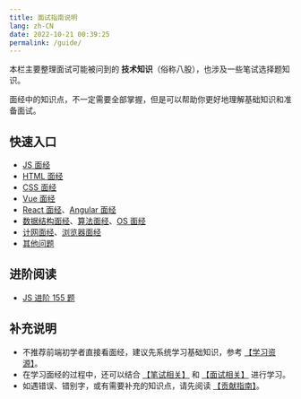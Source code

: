 ```yaml
---
title: 面试指南说明
lang: zh-CN
date: 2022-10-21 00:39:25
permalink: /guide/
---
```


本栏主要整理面试可能被问到的 **技术知识**（俗称八股），也涉及一些笔试选择题知识。

面经中的知识点，不一定需要全部掌握，但是可以帮助你更好地理解基础知识和准备面试。

## 快速入口

- [JS 面经](/guide/js/exp/)
- [HTML 面经](/guide/html/exp/)
- [CSS 面经](/guide/css/exp/)
- [Vue 面经](/guide/vue/exp/)
- [React 面经](/guide/react-angular/react-exp/)、[Angular 面经](/guide/react-angular/angular-exp/)
- [数据结构面经](/guide/ds-algo-os/ds-exp/)、[算法面经](/guide/ds-algo-os/algo-exp/)、[OS 面经](/guide/ds-algo-os/os-exp/)
- [计网面经](/guide/cn-browser/cn-exp/)、[浏览器面经](/guide/cn-browser/browser-exp/)
- [其他问题](/guide/sundry/exp/)

## 进阶阅读

- [JS 进阶 155 题](/guide/js/js-advanced-155/)

## 补充说明

- 不推荐前端初学者直接看面经，建议先系统学习基础知识，参考 [【学习资源】](/resources/)。
- 在学习面经的过程中，还可以结合 [【笔试相关】](/exam/) 和 [【面试相关】](/interview/) 进行学习。
- 如遇错误、错别字，或有需要补充的知识点，请先阅读 [【贡献指南】](/#)。